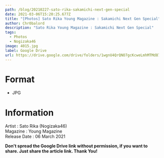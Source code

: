```yaml
---
path: /blog/20210227-sato-rika-sakamichi-next-gen-special
date: 2021-03-06T15:20:25.677Z
title: "[Photos] Sato Rika Young Magazine : Sakamichi Next Gen Special"
author: Chr0balord
description: "Sato Rika Young Magazine : Sakamichi Next Gen Special"
tags:
  - Photos
  - Nogizaka46
image: 4015.jpg
label: Google Drive
url: https://drive.google.com/drive/folders/1wgnU4QrQNO7gcKcweLmhMTMd87K4_TlH?usp=sharing
---
```

# Format

* JPG

# Information

Artist : Sato Rika (Nogizaka46) <br>
Magazine : Young Magazine\
Release Date : 06 March 2021 <br>

**Don't spread the Google Drive link without permission, if you want to share. Just share the article link. Thank You!**